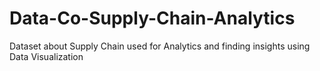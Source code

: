 # Data-Co-Supply-Chain-Analytics
Dataset about Supply Chain used for Analytics and finding insights using Data Visualization
